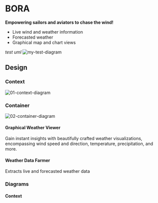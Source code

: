 # BORA
**Empowering sailors and aviators to chase the wind!**

- Live wind and weather information
- Forecasted weather
- Graphical map and chart views

*test uml* 
![my-test-diagram](http://www.plantuml.com/plantuml/proxy?cache=no&src=https://raw.githubusercontent.com/highglow/bora/master/design/test.iuml)



## Design

### Context
![01-context-diagram](http://www.plantuml.com/plantuml/proxy?cache=no&src=https://raw.githubusercontent.com/highglow/bora/master/design/01-Context.iuml)

### Container
![02-container-diagram](http://www.plantuml.com/plantuml/proxy?cache=no&src=https://raw.githubusercontent.com/highglow/bora/master/design/02-Container.iuml)




#### Graphical Weather Viewer
Gain instant insights with beautifully crafted weather visualizations, encompassing wind speed and direction, temperature, precipitation, and more.

#### Weather Data Farmer
Extracts live and forecasted weather data


### Diagrams
#### Context
